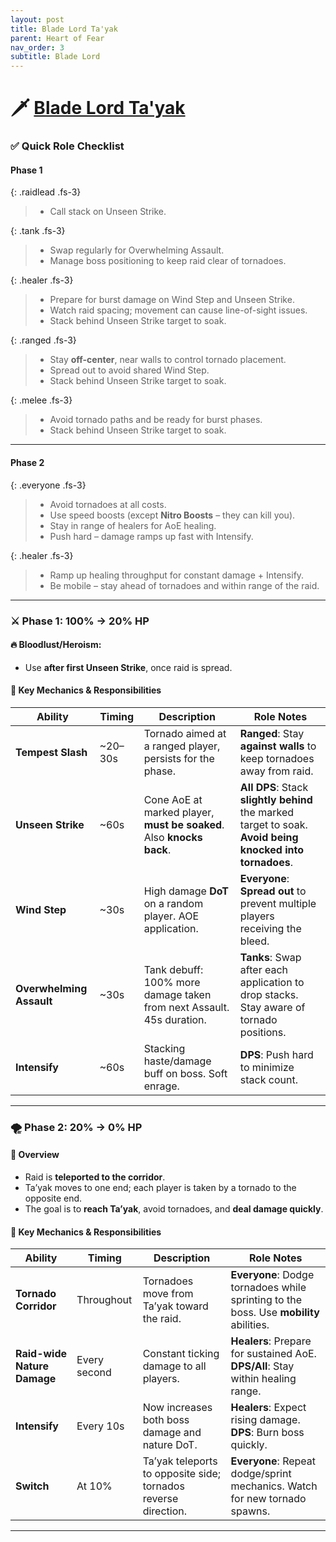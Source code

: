 ```yaml
---
layout: post
title: Blade Lord Ta'yak
parent: Heart of Fear
nav_order: 3
subtitle: Blade Lord
---
```


# 🗡️ [Blade Lord Ta'yak](https://www.wowhead.com/mop-classic/npc=62543/blade-lord-tayak)

### ✅ Quick Role Checklist

#### Phase 1

{: .raidlead .fs-3}
> * Call stack on Unseen Strike.

{: .tank .fs-3}
> * Swap regularly for Overwhelming Assault.
> * Manage boss positioning to keep raid clear of tornadoes.

{: .healer .fs-3}
> * Prepare for burst damage on Wind Step and Unseen Strike.
> * Watch raid spacing; movement can cause line-of-sight issues.
> * Stack behind Unseen Strike target to soak.

{: .ranged .fs-3}
> * Stay **off-center**, near walls to control tornado placement.
> * Spread out to avoid shared Wind Step.
> * Stack behind Unseen Strike target to soak.

{: .melee .fs-3}
> * Avoid tornado paths and be ready for burst phases.
> * Stack behind Unseen Strike target to soak.

---

#### Phase 2

{: .everyone .fs-3}
> * Avoid tornadoes at all costs.
> * Use speed boosts (except **Nitro Boosts** – they can kill you).
> * Stay in range of healers for AoE healing.
> * Push hard – damage ramps up fast with Intensify.

{: .healer .fs-3}
> * Ramp up healing throughput for constant damage + Intensify.
> * Be mobile – stay ahead of tornadoes and within range of the raid.

---

### ⚔️ Phase 1: 100% → 20% HP

#### 🔥 Bloodlust/Heroism:

* Use **after first Unseen Strike**, once raid is spread.

#### 🧠 Key Mechanics & Responsibilities

| **Ability**              | **Timing** | **Description**                                                      | **Role Notes**                                                                                            |
| ------------------------ | ---------- | -------------------------------------------------------------------- | --------------------------------------------------------------------------------------------------------- |
| **Tempest Slash**        | \~20–30s   | Tornado aimed at a ranged player, persists for the phase.            | **Ranged**: Stay **against walls** to keep tornadoes away from raid.                                      |
| **Unseen Strike**        | \~60s      | Cone AoE at marked player, **must be soaked**. Also **knocks back**. | **All DPS**: Stack **slightly behind** the marked target to soak. **Avoid being knocked into tornadoes**. |
| **Wind Step**            | \~30s      | High damage **DoT** on a random player. AOE application.             | **Everyone**: **Spread out** to prevent multiple players receiving the bleed.                             |
| **Overwhelming Assault** | \~30s      | Tank debuff: 100% more damage taken from next Assault. 45s duration. | **Tanks**: Swap after each application to drop stacks. Stay aware of tornado positions.                   |
| **Intensify**            | \~60s      | Stacking haste/damage buff on boss. Soft enrage.                     | **DPS**: Push hard to minimize stack count.                                                               |

---

### 🌪️ Phase 2: 20% → 0% HP

#### 📌 Overview

* Raid is **teleported to the corridor**.
* Ta’yak moves to one end; each player is taken by a tornado to the opposite end.
* The goal is to **reach Ta’yak**, avoid tornadoes, and **deal damage quickly**.

#### 🔑 Key Mechanics & Responsibilities

| **Ability**                 | **Timing**   | **Description**                                                | **Role Notes**                                                                         |
| --------------------------- | ------------ | -------------------------------------------------------------- | -------------------------------------------------------------------------------------- |
| **Tornado Corridor**        | Throughout   | Tornadoes move from Ta’yak toward the raid.                    | **Everyone**: Dodge tornadoes while sprinting to the boss. Use **mobility** abilities. |
| **Raid-wide Nature Damage** | Every second | Constant ticking damage to all players.                        | **Healers**: Prepare for sustained AoE. **DPS/All**: Stay within healing range.        |
| **Intensify**               | Every 10s    | Now increases both boss damage and nature DoT.                 | **Healers**: Expect rising damage. **DPS**: Burn boss quickly.                         |
| **Switch**                  | At 10%       | Ta’yak teleports to opposite side; tornados reverse direction. | **Everyone**: Repeat dodge/sprint mechanics. Watch for new tornado spawns.             |

---
